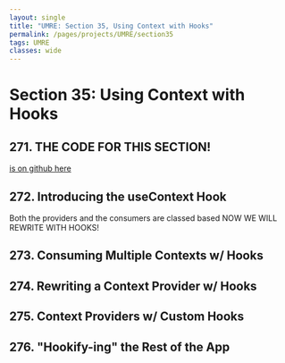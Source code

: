 ```yaml
---
layout: single
title: "UMRE: Section 35, Using Context with Hooks"
permalink: /pages/projects/UMRE/section35
tags: UMRE
classes: wide
---
```


# Section 35: Using Context with Hooks

## 271. THE CODE FOR THIS SECTION!

[is on github here](https://github.com/Colt/context-demo-app/tree/add-context-v2-hooks)

## 272. Introducing the useContext Hook

Both the providers and the consumers are classed based
NOW WE WILL REWRITE WITH HOOKS!

## 273. Consuming Multiple Contexts w/ Hooks

## 274. Rewriting a Context Provider w/ Hooks

## 275. Context Providers w/ Custom Hooks

## 276. "Hookify-ing" the Rest of the App
